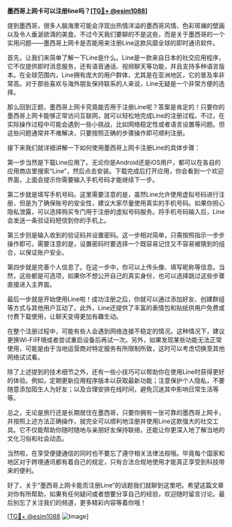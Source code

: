 **墨西哥上网卡可以注册line吗？[[TG💪+ @esim1088](https://t.me/s/esim1088)]**

提到墨西哥，很多人脑海里可能会浮现出热情洋溢的墨西哥风情、色彩斑斓的壁画以及令人垂涎欲滴的美食。不过今天我们要聊的不是这些，而是关于墨西哥的一个实用问题——墨西哥上网卡是否能用来注册Line这款风靡全球的即时通讯软件。

首先，让我们来简单了解一下Line是什么。Line是一款来自日本的社交应用程序，它不仅提供即时消息服务，还有语音通话、视频聊天等功能，并且支持多种语言版本。在全球范围内，Line拥有庞大的用户群体，尤其是在亚洲地区，它的普及率非常高。对于那些喜欢与海外朋友保持联系的人来说，Line无疑是一个非常方便的选择。

那么回到正题，墨西哥上网卡究竟能否用于注册Line呢？答案是肯定的！只要你的墨西哥上网卡能够正常访问互联网，就可以轻松地完成Line的注册过程。不过，在实际操作过程中可能会遇到一些小挑战，比如网络稳定性或者语言设置等问题。但这些问题通常并不难解决，只要按照正确的步骤操作即可顺利注册。

接下来我们就详细讲解一下如何使用墨西哥上网卡注册Line的具体步骤：

第一步当然是下载Line应用了。无论你是Android还是iOS用户，都可以在各自的应用商店里搜索“Line”，然后点击安装。下载完成后打开应用，你会看到一个欢迎界面，上面会提示你需要输入手机号码才能继续下一步。

第二步就是填写手机号码。这里需要注意的是，虽然Line允许使用虚拟号码进行注册，但是为了确保账号的安全性，建议大家尽量使用真实的手机号码。如果你担心隐私泄露，可以选择购买专门用于注册的虚拟号码服务。将手机号码输入后，Line会发送一条验证码短信到你的手机上。

第三步则是输入收到的验证码并设置密码。这一步相对简单，只需按照指示一步步操作即可。需要注意的是，设置密码时要选择一个既容易记住又不容易被猜到的组合，以保证账户安全。

第四步就是完善个人信息了。在这一步中，你可以上传头像、填写昵称等信息。当然，这些都是可选项，如果你不想公开自己的真实身份，也可以选择跳过这些步骤直接进入主界面。

最后一步就是开始使用Line啦！成功注册之后，你就可以通过添加好友、创建群组等方式与其他用户互动了。此外，Line还提供了丰富的表情包和贴纸供用户免费或付费下载使用，让聊天变得更加有趣生动。

在整个注册过程中，可能有些人会遇到网络连接不稳定的情况。这种情况下，建议更换Wi-Fi环境或者尝试重启设备后再试一次。另外，如果发现某些功能无法正常使用，可能是由于当地运营商对特定服务有所限制所致，这时可以考虑切换至其他网络试试看。

除了上述提到的技术细节之外，还有一些小技巧可以帮助你在使用Line时获得更好的体验。例如，定期更新应用程序版本以获取最新功能；注意保护个人隐私，不要随意添加陌生人为好友；以及合理安排在线时间，避免沉迷其中影响日常生活等等。

总之，无论是旅行还是长期居住在墨西哥，只要你拥有一张可靠的墨西哥上网卡，并按照上述方法正确操作，就完全可以顺利地注册并使用Line这款强大的社交工具。它不仅能帮助你随时随地与亲朋好友保持联络，还能让你更深入地了解当地的文化习俗和社会动态。

当然啦，在享受便捷通信的同时也不要忘了遵守相关法律法规哦。毕竟每个国家和地区对于跨境通讯都有着自己的规定，只有合法合规地使用才能真正享受到科技带来的便利。

好了，关于“墨西哥上网卡能否注册Line”的话题我们就聊到这里吧。希望这篇文章对你有所帮助，如果有任何疑问或者想要分享自己的经验，欢迎随时留言讨论。最后别忘了关注我们的频道，更多精彩内容等着你哦！

[[TG💪+ @esim1088](https://t.me/s/esim1088) ![Image](https://i.postimg.cc/4NQfJmqS/Snipaste-2025-05-13-00-14-12.png)]